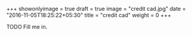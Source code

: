 +++
showonlyimage = true
draft = true
image = "credit cad.jpg"
date = "2016-11-05T18:25:22+05:30"
title = "credit cad"
weight = 0
+++

TODO Fill me in.

